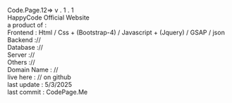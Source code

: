 Code.Page.12=> v . 1 . 1 <br>
HappyCode Official Website <br>
a product of : <br>
      Frontend : Html / Css + (Bootstrap-4) / Javascript + (Jquery) / GSAP / json
      Backend :// <br>
      Database :// <br>
      Server :// <br>
      Others :// <br>
Domain Name : // <br>
live here : // on github <br>
last update : 5/3/2025 <br>
last commit : CodePage.Me <br>
